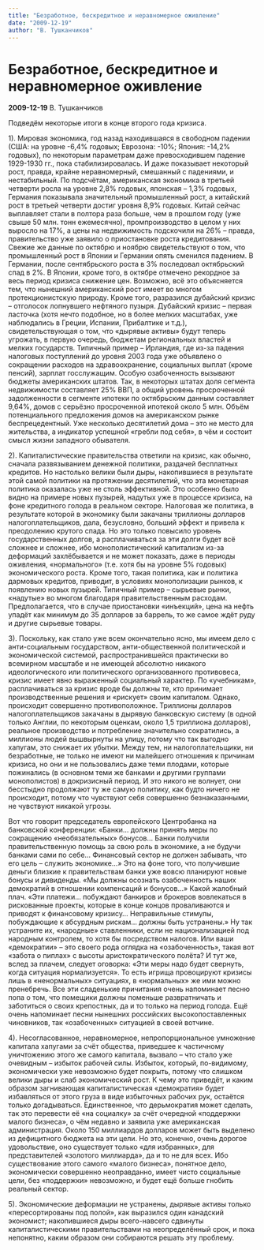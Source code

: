 ```yaml
---
title: "Безработное, бескредитное и неравномерное оживление"
date: "2009-12-19"
author: "В. Тушканчиков"
---
```


# Безработное, бескредитное и неравномерное оживление

**2009-12-19** В. Тушканчиков

Подведём некоторые итоги в конце второго года кризиса.

1). Мировая экономика, год назад находившаяся в свободном падении (США: на уровне -6,4% годовых; Еврозона: -10%; Япония: -14,2% годовых), по некоторым параметрам даже превосходившем падение 1929-1930 гг., пока стабилизировалась. И даже показывает некоторый рост, правда, крайне неравномерный, смешанный с падениями, и нестабильный. По подсчётам, американская экономика в третьей четверти росла на уровне 2,8% годовых, японская – 1,3% годовых, Германия показывала значительный промышленный рост, а китайский рост в третьей четверти достиг уровня 8,9% годовых. Китай сейчас выплавляет стали в полтора раза больше, чем в прошлом году (уже свыше 50 млн. тонн ежемесячно), промпроизводство в целом у них выросло на 17%, а цены на недвижимость подскочили на 26% – правда, правительство уже заявило о приостановке роста кредитования. Свежие же данные по октябрю и ноябрю свидетельствуют о том, что промышленный рост в Японии и Германии опять сменился падением. В Германии, после сентябрьского роста в 3% последовал октябрьский спад в 2%. В Японии, кроме того, в октябре отмечено рекордное за весь период кризиса снижение цен. Возможно, всё это объясняется тем, что нынешний американский рост имеет во многом протекционистскую природу. Кроме того, разразился дубайский кризис – отголосок лопнувшего нефтяного пузыря. Дубайский кризис – первая ласточка (хотя нечто подобное, но в более мелких масштабах, уже наблюдались в Греции, Испании, Прибалтике и т.д.), свидетельствующая о том, что «дырявые активы» будут теперь угрожать, в первую очередь, бюджетам региональных властей и мелких государств. Типичный пример – Ирландия, где из-за падения налоговых поступлений до уровня 2003 года уже объявлено о сокращении расходов на здравоохранение, социальных выплат (кроме пенсий), зарплат госслужащим. Особую озабоченность вызывают бюджеты американских штатов. Так, в некоторых штатах доля сегмента недвижимости составляет 25% ВВП, а общий уровень просроченной задолженности в сегменте ипотеки по октябрьским данным составляет 9,64%, домов с серьёзно просроченной ипотекой около 5 млн. Объём потенциального предложения домов на американском рынке беспрецедентный. Уже несколько десятилетий дома – это не место для жительства, а индикатор успешной «гребли под себя», в чём и состоит смысл жизни западного обывателя.

2). Капиталистические правительства ответили на кризис, как обычно, сначала развязыванием денежной политики, раздачей бесплатных кредитов. Но настолько велики были дыры, накопившиеся в результате этой самой политики на протяжении десятилетий, что эта монетарная политика оказалась уже не столь эффективной. Это особенно было видно на примере новых пузырей, надутых уже в процессе кризиса, на фоне кредитного голода в реальном секторе. Налоговая же политика, в результате которой в экономику были закачаны триллионы долларов налогоплательщиков, дала, безусловно, больший эффект и привела к преодолению крутого спада. Но это только повысило уровень государственных долгов, а расплачиваться за эти долги будет всё сложнее и сложнее, ибо монополистический капитализм из-за деформаций захлёбывается и не может показать, даже в периоды оживления, «нормального» (т.е. хотя бы на уровне 5% годовых) экономического роста. Кроме того, такая политика, как и политика дармовых кредитов, приводит, в условиях монополизации рынков, к появлению новых пузырей. Типичный пример – сырьевые рынки, «надутые» во многом благодаря правительственным расходам. Предполагается, что в случае приостановки «инъекций», цена на нефть упадёт как минимум до 35 долларов за баррель, то же самое ждёт руду и другие сырьевые товары.

3). Поскольку, как стало уже всем окончательно ясно, мы имеем дело с анти-социальным государством, анти-общественной политической и экономической системой, распространившейся практически во всемирном масштабе и не имеющей абсолютно никакого идеологического или политического организованного противовеса, кризис имеет явно выраженный социальный характер. По «учебникам», расплачиваться за кризис вроде бы должны те, кто принимает производственные решения и «рискует» своим капиталом. Однако, происходит совершенно противоположное. Триллионы долларов налогоплательщиков закачаны в дырявую банковскую систему (в одной только Англии, по некоторым оценкам, около 1,5 триллиона долларов), реальное производство и потребление значительно сократились, а миллионы людей вышвырнуты на улицу, потому что так выгодно хапугам, это снижает их убытки. Между тем, ни налогоплательщики, ни безработные, не только не имеют ни малейшего отношения к причинам кризиса, но они и не пользовались даже теми плодами, которые пожинались (в основном теми же банками и другими группами монополистов) в докризисный период. И это никого не волнует, они бесстыдно продолжают ту же самую политику, как будто ничего не происходит, потому что чувствуют себя совершенно безнаказанными, не чувствуют никакой угрозы.

Вот что говорит председатель европейского Центробанка на банковской конференции: «Банки… должны принять меры по сокращению «необязательных» бонусов… Банки получили правительственную помощь за свою роль в экономике, а не будучи банками сами по себе… Финансовый сектор не должен забывать, что его цель – служить экономике…» Это на фоне того, что получившие деньги близкие к правительствам банки уже вовсю планируют новые бонусы и дивиденды. «Мы должны осознать озабоченность наших демократий в отношении компенсаций и бонусов…» Какой жалобный плач. «Эти платежи… побуждают банкиров и брокеров вовлекаться в рискованные проекты, которые в конце концов проваливаются и приводят к финансовому кризису… Неправильные стимулы, побуждающие к абсурдным рискам… должны быть устранены.» Ну так устраните их, «народные» ставленники, если не национализацией под народным контролем, то хотя бы посредством налогов. Или ваши «демократии» – это своего рода оглядка на «озабоченность», такая вот «забота о пиплах» с высоты аристократического полёта? И тут же, вслед за плачем, следует оговорка: «Эти меры надо будет свернуть, когда ситуация нормализуется». То есть игрища провоцируют кризисы лишь в «ненормальных» ситуациях, в «нормальных» же ими можно пренебречь. Все эти сладенькие причитания очень напоминает песню попа о том, что помещики должны поменьше развратничать и заботиться о своих крепостных, да и то только на период голода. Ещё очень напоминает песни нынешних российских высокопоставленных чиновников, так «озабоченных» ситуацией в своей вотчине.

4). Несогласованное, неравномерное, непропорциональное умножение капитала хапугами за счёт общества, приведшее к частичному уничтожению этого же самого капитала, вызвало – что стало уже очевидным – избыток рабочей силы. Избыток, который, по-видимому, экономически уже невозможно будет покрыть, потому что слишком велики дыры и слаб экономический рост. К чему это приведёт, и каким образом загнивающая капиталистическая «демократия» будет избавляться от этого груза в виде избыточных рабочих рук, остаётся только догадываться. Единственное, что дерьмократия может сделать, так это перевести её «на социалку» за счёт очередной «поддержки малого бизнеса», о чём недавно и заявила уже американская администрация. Около 150 миллиардов долларов может быть выделено из дефицитного бюджета на эти цели. Но это, конечно, очень дорогое удовольствие, оно существует только «для избранных», для представителей «золотого миллиарда», да и то не для всех. Ибо существование этого самого «малого бизнеса», понятное дело, экономически совершенно неоправданно, имеет чисто социальные цели, без «поддержки» невозможно, и будет ещё больше гнобить реальный сектор.

5). Экономические деформации не устранены, дырявые активы только «пересортированы под полой», как выразился один канадский экономист; накопившиеся дыры всего-навсего сдвинуты капиталистическими правительствами на неопределённый срок, и пока непонятно, каким образом они собираются решать эту проблему.
